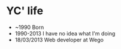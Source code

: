 YC' life
========

- ~1990 Born
- 1990-2013 I have no idea what I'm doing
- 18/03/2013 Web developer at Wego
